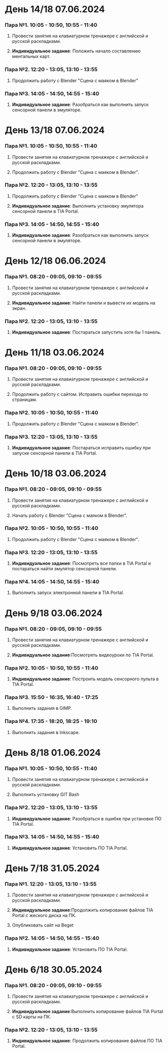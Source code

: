 # День 14/18 07.06.2024
### Пара №1. 10:05 - 10:50, 10:55 - 11:40
1. Провести занятия на клавиатурном тренажере с английской и русской раскладками. 

2. **Индивидуальное задание**: Положить начало составлению ментальных карт.
   
### Пара №2. 12:20 - 13:05, 13:10 - 13:55
1. Продолжить работу с Blender "Сцена с маяком в Blender"

### Пара №3. 14:05 - 14:50, 14:55 - 15:40
1. **Индивидуальное задание**: Разобраться как выполнить запуск сенсорной панели в эмуляторе.

# День 13/18 07.06.2024
### Пара №1. 10:05 - 10:50, 10:55 - 11:40
1. Провести занятия на клавиатурном тренажере с английской и русской раскладками. 

2. Продолжить работу с Blender "Сцена с маяком в Blender".
   
### Пара №2. 12:20 - 13:05, 13:10 - 13:55
1. Продолжить работу с Blender "Сцена с маяком в Blender"

2.  **Индивидуальное задание**: Выполнить установку эмулятора сенсорной панели в TIA Portal.

### Пара №3. 14:05 - 14:50, 14:55 - 15:40
1. **Индивидуальное задание**: Разобраться как выполнить запуск сенсорной панели в эмуляторе.

# День 12/18 06.06.2024
### Пара №1. 08:20 - 09:05, 09:10 - 09:55
1. Провести занятия на клавиатурном тренажере с английской и русской раскладками. 

2. **Индивидуальное задание**: Найти панели и вывести их модель на экран.
   
### Пара №2. 12:20 - 13:05, 13:10 - 13:55
1. **Индивидуальное задание**: Постараться запустить хотя бы 1 панель.

# День 11/18 03.06.2024
### Пара №1. 08:20 - 09:05, 09:10 - 09:55
1. Провести занятия на клавиатурном тренажере с английской и русской раскладками. 

2. Продолжить работу с сайтом. Исправить ошибки перехода по страницам.
   
### Пара №2. 10:05 - 10:50, 10:55 - 11:40
1. Продолжить работу с Blender "Сцена с маяком в Blender".

### Пара №3. 12:20 - 13:05, 13:10 - 13:55
1. **Индивидуальное задание**: Постараться исправить ошибку при запуске сенсорной панели в TIA Portal.

# День 10/18 03.06.2024
### Пара №1. 08:20 - 09:05, 09:10 - 09:55
1. Провести занятия на клавиатурном тренажере с английской и русской раскладками. 

2. Начать работу с Blender "Сцена с маяком в Blender".
   
### Пара №2. 10:05 - 10:50, 10:55 - 11:40
1. Продолжить работу с Blender "Сцена с маяком в Blender".

### Пара №3. 12:20 - 13:05, 13:10 - 13:55
1. **Индивидуальное задание**: Посмотреть все папки в TIA Portal и постараться найти эмулятор сенсорной панели.

### Пара №4. 14:05 - 14:50, 14:55 - 15:40
1. Выполнить запуск электронной панели в TIA Portal.
# День 9/18 03.06.2024
### Пара №1. 08:20 - 09:05, 09:10 - 09:55
1. Провести занятия на клавиатурном тренажере с английской и русской раскладками. 

2. **Индивидуальное задание**:Посмотреть видеоуроки по TIA Portal.
   
### Пара №2. 10:05 - 10:50, 10:55 - 11:40
1. **Индивидуальное задание**: Построить модель сенсорного пульта в TIA Portal.

### Пара №3. 15:50 - 16:35, 16:40 - 17:25
1. Выполнить задания в GIMP.

### Пара №4. 17:35 - 18:20, 18:25 - 19:10
1. Выполнить задания в Inkscape.
# День 8/18 01.06.2024
### Пара №1. 10:05 - 10:50, 10:55 - 11:40
1. Провести занятия на клавиатурном тренажере с английской и русской раскладками. 

2. Выполнить установку GIT Bash

### Пара №2. 12:20 - 13:05, 13:10 - 13:55
1. **Индивидуальное задание**: Разобраться в ошибке при установке ПО TIA Portal.

### Пара №3. 14:05 - 14:50, 14:55 - 15:40
1. **Индивидуальное задание**: Установить ПО TIA Portal.
# День 7/18 31.05.2024
### Пара №1. 12:20 - 13:05, 13:10 - 13:55
1. Провести занятия на клавиатурном тренажере с английской и русской раскладками. 

2. **Индивидуальное задание**:Продолжить копирование файлов TIA Portal с жеского диска на ПК.
3. Опубликовать сайт на Beget

### Пара №2. 14:05 - 14:50, 14:55 - 15:40
1. **Индивидуальное задание**: Установить ПО TIA Portal.

# День 6/18 30.05.2024

### Пара №1. 08:20 - 09:05, 09:10 - 09:55
1. Провести занятия на клавиатурном тренажере с английской и русской раскладками. 

2. **Индивидуальное задание**:Выполнить копирование файлов TIA Portal с SD карты на ПК.

### Пара №2. 12:20 - 13:05, 13:10 - 13:55
1. **Индивидуальное задание**: Продолжить копирование файлов ПО TIA Portal.

 
